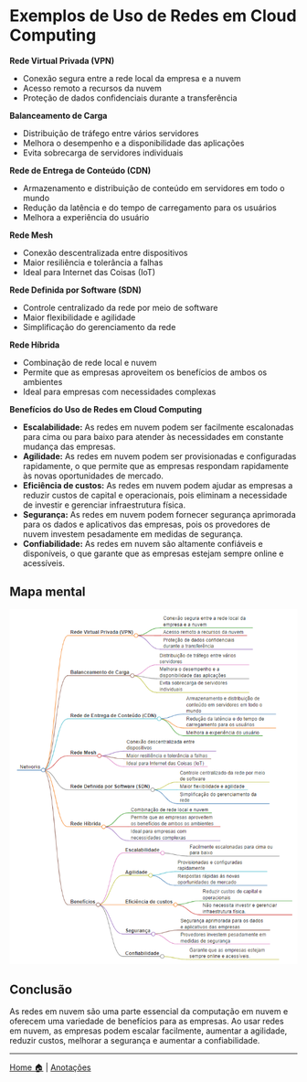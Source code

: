 # Exemplos de Uso de Redes em Cloud Computing

**Rede Virtual Privada (VPN)**

* Conexão segura entre a rede local da empresa e a nuvem
* Acesso remoto a recursos da nuvem
* Proteção de dados confidenciais durante a transferência

**Balanceamento de Carga**

* Distribuição de tráfego entre vários servidores
* Melhora o desempenho e a disponibilidade das aplicações
* Evita sobrecarga de servidores individuais

**Rede de Entrega de Conteúdo (CDN)**

* Armazenamento e distribuição de conteúdo em servidores em todo o mundo
* Redução da latência e do tempo de carregamento para os usuários
* Melhora a experiência do usuário

**Rede Mesh**

* Conexão descentralizada entre dispositivos
* Maior resiliência e tolerância a falhas
* Ideal para Internet das Coisas (IoT)

**Rede Definida por Software (SDN)**

* Controle centralizado da rede por meio de software
* Maior flexibilidade e agilidade
* Simplificação do gerenciamento da rede

**Rede Híbrida**

* Combinação de rede local e nuvem
* Permite que as empresas aproveitem os benefícios de ambos os ambientes
* Ideal para empresas com necessidades complexas

**Benefícios do Uso de Redes em Cloud Computing**

* **Escalabilidade:** As redes em nuvem podem ser facilmente escalonadas para cima ou para baixo para atender às necessidades em constante mudança das empresas.
* **Agilidade:** As redes em nuvem podem ser provisionadas e configuradas rapidamente, o que permite que as empresas respondam rapidamente às novas oportunidades de mercado.
* **Eficiência de custos:** As redes em nuvem podem ajudar as empresas a reduzir custos de capital e operacionais, pois eliminam a necessidade de investir e gerenciar infraestrutura física.
* **Segurança:** As redes em nuvem podem fornecer segurança aprimorada para os dados e aplicativos das empresas, pois os provedores de nuvem investem pesadamente em medidas de segurança.
* **Confiabilidade:** As redes em nuvem são altamente confiáveis ​​e disponíveis, o que garante que as empresas estejam sempre online e acessíveis.

## Mapa mental

![](../img/markmap_computacao_nuvem_exemplo_network.md.png)

## Conclusão

As redes em nuvem são uma parte essencial da computação em nuvem e oferecem uma variedade de benefícios para as empresas. Ao usar redes em nuvem, as empresas podem escalar facilmente, aumentar a agilidade, reduzir custos, melhorar a segurança e aumentar a confiabilidade.

---

[Home 🏠](../../README.md) | [Anotações](../anotacoes.md)